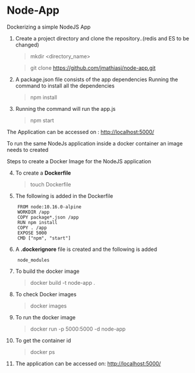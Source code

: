 # Node-App

Dockerizing a simple NodeJS App

1. Create a project directory and clone the repository..(redis and ES to be changed)
    > mkdir <directory_name>

    > git clone https://github.com/jmathiasj/node-app.git
  
2. A package.json file consists of the app dependencies Running the command to install all the dependencies  
    > npm install
3. Running the command will run the app.js
    > npm start
  
The Application can be accessed on : [http://localhost:5000/](http://localhost:5000/)


To run the same NodeJs application inside a docker container an image needs to created 

Steps to create a Docker Image for the NodeJS application
   
4. To create a **Dockerfile**
    > touch Dockerfile
5. The following is added in the Dockerfile
```
    FROM node:10.16.0-alpine
    WORKDIR /app
    COPY package*.json /app
    RUN npm install
    COPY . /app
    EXPOSE 5000
    CMD ["npm", "start"]

```
6. A **.dockerignore** file is created and the following is added
 
```
    node_modules
```
   
7. To build the docker image
    > docker build -t node-app .
<!--     
    <p align="center">
        <img
          alt="Node.js"
          src="image2.png"
          width="400"
        />
      </p> -->
8. To check Docker images
    > docker images
    
    <!-- <p align="center">
        <img
          alt="Node.js"
          src="image3.png"
          width="400"
        />
      </p> -->
9. To run the docker image
    > docker run -p 5000:5000 -d node-app
 
10. To get the container id
    > docker ps
    
    <!-- <p align="center">
        <img
          alt="Node.js"
          src="image4.png"
          width="400"
        />
      </p>
       -->
11. The application can be accessed on: [http://localhost:5000/](http://localhost:5000/)
  
  <!-- <p align="center">
        <img
          alt="Node.js"
          src="image5.png"
          width="400"
        />
      </p> -->
    